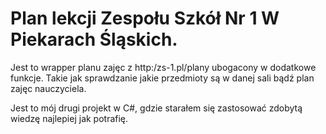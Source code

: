 # Plan lekcji Zespołu Szkół Nr 1 W Piekarach Śląskich.

Jest to wrapper planu zajęc z http:/zs-1.pl/plany ubogacony w dodatkowe funkcje. Takie jak sprawdzanie jakie przedmioty są w danej sali
bądź plan zajęc nauczyciela.

Jest to mój drugi projekt w C#, gdzie starałem się zastosować zdobytą wiedzę najlepiej jak potrafię.


